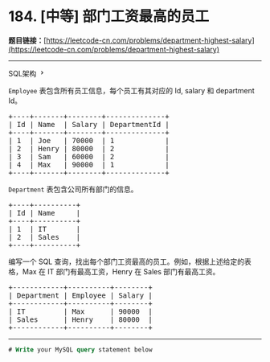 # 184. [中等] 部门工资最高的员工

**题目链接：**[https://leetcode-cn.com/problems/department-highest-salary](https://leetcode-cn.com/problems/department-highest-salary)

---

<div class="content__1Y2H">
 <div class="sql-schema-wrapper__1jqS">
  <a class="sql-schema-link__1VAC">SQL架构
   <svg viewbox="0 0 24 24" width="1em" height="1em" class="css-1lc17o4-icon">
    <path fill-rule="evenodd" d="M10 6L8.59 7.41 13.17 12l-4.58 4.59L10 18l6-6z"></path>
   </svg></a>
 </div>
 <div class="notranslate">
  <p><code>Employee</code> 表包含所有员工信息，每个员工有其对应的&nbsp;Id, salary 和 department Id。</p> 
  <pre class="language-text">+----+-------+--------+--------------+
| Id | Name  | Salary | DepartmentId |
+----+-------+--------+--------------+
| 1  | Joe   | 70000  | 1            |
| 2  | Henry | 80000  | 2            |
| 3  | Sam   | 60000  | 2            |
| 4  | Max   | 90000  | 1            |
+----+-------+--------+--------------+
</pre> 
  <p><code>Department</code>&nbsp;表包含公司所有部门的信息。</p> 
  <pre class="language-text">+----+----------+
| Id | Name     |
+----+----------+
| 1  | IT       |
| 2  | Sales    |
+----+----------+
</pre> 
  <p>编写一个 SQL 查询，找出每个部门工资最高的员工。例如，根据上述给定的表格，Max 在 IT 部门有最高工资，Henry 在 Sales 部门有最高工资。</p> 
  <pre class="language-text">+------------+----------+--------+
| Department | Employee | Salary |
+------------+----------+--------+
| IT         | Max      | 90000  |
| Sales      | Henry    | 80000  |
+------------+----------+--------+
</pre> 
 </div>
</div>

---

```sql
# Write your MySQL query statement below
```